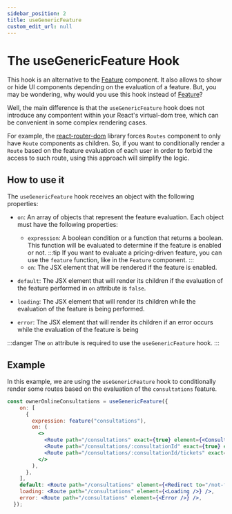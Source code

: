 ```yaml
---
sidebar_position: 2
title: useGenericFeature
custom_edit_url: null
---
```


# The useGenericFeature Hook

This hook is an alternative to the [Feature](./feature-component) component. It also allows to show or hide UI components depending on the evaluation of a feature. But, you may be wondering, why would you use this hook instead of [Feature](./feature-component)?

Well, the main difference is that the `useGenericFeature` hook does not introduce any compontent within your React's virtual-dom tree, which can be convenient in some complex rendering cases.

For example, the [react-router-dom](https://www.npmjs.com/package/react-router-dom) library forces `Routes` component to only have `Route` components as children. So, if you want to conditionally render a `Route` based on the feature evaluation of each user in order to forbid the access to such route, using this approach will simplify the logic.

## How to use it

The `useGenericFeature` hook receives an object with the following properties:

- `on`: An array of objects that represent the feature evaluation. Each object must have the following properties:
  - `expression`: A boolean condition or a function that returns a boolean. This function will be evaluated to determine if the feature is enabled or not.
    :::tip
    If you want to evaluate a pricing-driven feature, you can use the `feature` function, like in the `Feature` component.
    :::
  - `on`: The JSX element that will be rendered if the feature is enabled.

- `default`: The JSX element that will render its children if the evaluation of the feature performed in `on` attribute is `false`.

- `loading`: The JSX element that will render its children while the evaluation of the feature is being performed.

- `error`: The JSX element that will render its children if an error occurs while the evaluation of the feature is being 

:::danger
The `on` attribute is required to use the `useGenericFeature` hook.
:::

## Example

In this example, we are using the `useGenericFeature` hook to conditionally render some routes based on the evaluation of the `consultations` feature.

```jsx
const ownerOnlineConsultations = useGenericFeature({
    on: [
      {
        expression: feature("consultations"),
        on: (
          <>
            <Route path="/consultations" exact={true} element={<ConsultationList />} />
            <Route path="/consultations/:consultationId" exact={true} element={<ConsultationEdit />} />
            <Route path="/consultations/:consultationId/tickets" exact={true} element={<ConsultationTickets />} />
          </>
        ),
      },
    ],
    default: <Route path="/consultations" element={<Redirect to="/not-found" />} />,
    loading: <Route path="/consultations" element={<Loading />} />,
    error: <Route path="/consultations" element={<Error />} />,
  });
```